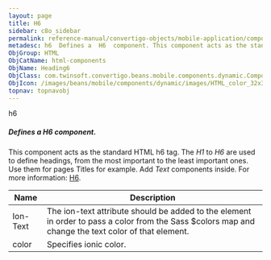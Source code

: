 ```yaml
---
layout: page
title: H6
sidebar: c8o_sidebar
permalink: reference-manual/convertigo-objects/mobile-application/components/html-components/h6/
metadesc: h6  Defines a  H6  component. This component acts as the standard HTML h6 tag. The  H1  to  H6  are used to define headings, from the most important t
ObjGroup: HTML
ObjCatName: html-components
ObjName: Heading6
ObjClass: com.twinsoft.convertigo.beans.mobile.components.dynamic.ComponentManager$1
ObjIcon: /images/beans/mobile/components/dynamic/images/HTML_color_32x32.png
topnav: topnavobj
---
```

h6
##### Defines a <i>H6</i> component.
This component acts as the standard HTML h6 tag.
The <i>H1</i> to <i>H6</i> are used to define headings, from the most important to the least important ones.
Use them for pages Titles for example. Add <i>Text</i> components inside.
 For more information: <a href='https://www.w3schools.com/tags/tag_hn.asp' target='_blank'>H6</a>.

Name | Description 
--- | ---
Ion-Text | The ion-text attribute should be added to the element in order to pass a color from the Sass $colors map and change the text color of that element.
color | Specifies ionic color.

